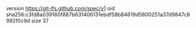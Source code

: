 version https://git-lfs.github.com/spec/v1
oid sha256:c3fd8a039160f887b631406131ebdf58b84619d5600251a37d9847c8992f0c9d
size 37
